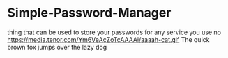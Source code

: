 # Simple-Password-Manager
thing that can be used to store your passwords for any service you use
no
https://media.tenor.com/Ym6VeAcZoTcAAAAi/aaaah-cat.gif
The quick brown fox jumps over the lazy dog
